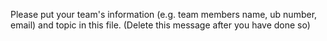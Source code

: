 Please put your team's information (e.g. team members name, ub number, email) and topic in this file. (Delete this message after you have done so)
